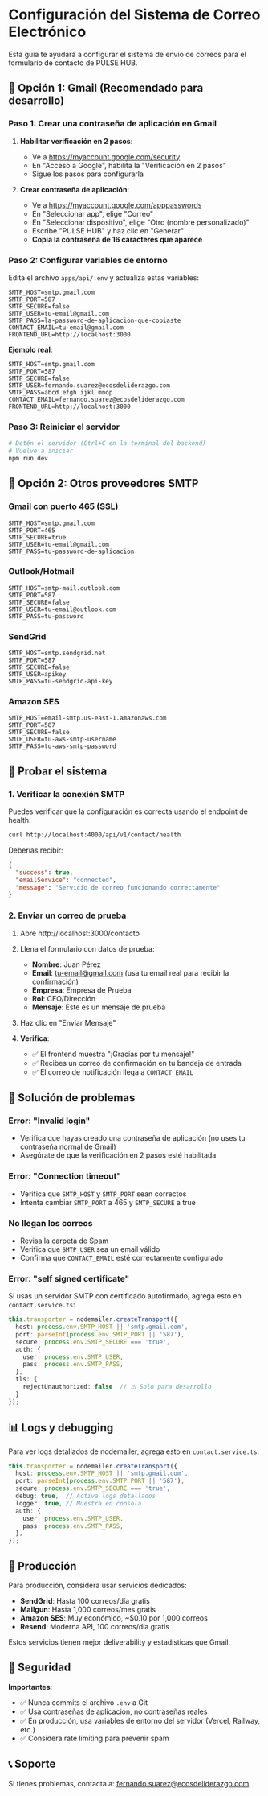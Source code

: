 # Configuración del Sistema de Correo Electrónico

Esta guía te ayudará a configurar el sistema de envío de correos para el formulario de contacto de PULSE HUB.

## 📧 Opción 1: Gmail (Recomendado para desarrollo)

### Paso 1: Crear una contraseña de aplicación en Gmail

1. **Habilitar verificación en 2 pasos**:
   - Ve a https://myaccount.google.com/security
   - En "Acceso a Google", habilita la "Verificación en 2 pasos"
   - Sigue los pasos para configurarla

2. **Crear contraseña de aplicación**:
   - Ve a https://myaccount.google.com/apppasswords
   - En "Seleccionar app", elige "Correo"
   - En "Seleccionar dispositivo", elige "Otro (nombre personalizado)"
   - Escribe "PULSE HUB" y haz clic en "Generar"
   - **Copia la contraseña de 16 caracteres que aparece**

### Paso 2: Configurar variables de entorno

Edita el archivo `apps/api/.env` y actualiza estas variables:

```env
SMTP_HOST=smtp.gmail.com
SMTP_PORT=587
SMTP_SECURE=false
SMTP_USER=tu-email@gmail.com
SMTP_PASS=la-password-de-aplicacion-que-copiaste
CONTACT_EMAIL=tu-email@gmail.com
FRONTEND_URL=http://localhost:3000
```

**Ejemplo real**:
```env
SMTP_HOST=smtp.gmail.com
SMTP_PORT=587
SMTP_SECURE=false
SMTP_USER=fernando.suarez@ecosdeliderazgo.com
SMTP_PASS=abcd efgh ijkl mnop
CONTACT_EMAIL=fernando.suarez@ecosdeliderazgo.com
FRONTEND_URL=http://localhost:3000
```

### Paso 3: Reiniciar el servidor

```bash
# Detén el servidor (Ctrl+C en la terminal del backend)
# Vuelve a iniciar
npm run dev
```

## 📧 Opción 2: Otros proveedores SMTP

### Gmail con puerto 465 (SSL)
```env
SMTP_HOST=smtp.gmail.com
SMTP_PORT=465
SMTP_SECURE=true
SMTP_USER=tu-email@gmail.com
SMTP_PASS=tu-password-de-aplicacion
```

### Outlook/Hotmail
```env
SMTP_HOST=smtp-mail.outlook.com
SMTP_PORT=587
SMTP_SECURE=false
SMTP_USER=tu-email@outlook.com
SMTP_PASS=tu-password
```

### SendGrid
```env
SMTP_HOST=smtp.sendgrid.net
SMTP_PORT=587
SMTP_SECURE=false
SMTP_USER=apikey
SMTP_PASS=tu-sendgrid-api-key
```

### Amazon SES
```env
SMTP_HOST=email-smtp.us-east-1.amazonaws.com
SMTP_PORT=587
SMTP_SECURE=false
SMTP_USER=tu-aws-smtp-username
SMTP_PASS=tu-aws-smtp-password
```

## 🧪 Probar el sistema

### 1. Verificar la conexión SMTP

Puedes verificar que la configuración es correcta usando el endpoint de health:

```bash
curl http://localhost:4000/api/v1/contact/health
```

Deberías recibir:
```json
{
  "success": true,
  "emailService": "connected",
  "message": "Servicio de correo funcionando correctamente"
}
```

### 2. Enviar un correo de prueba

1. Abre http://localhost:3000/contacto
2. Llena el formulario con datos de prueba:
   - **Nombre**: Juan Pérez
   - **Email**: tu-email@gmail.com (usa tu email real para recibir la confirmación)
   - **Empresa**: Empresa de Prueba
   - **Rol**: CEO/Dirección
   - **Mensaje**: Este es un mensaje de prueba

3. Haz clic en "Enviar Mensaje"

4. **Verifica**:
   - ✅ El frontend muestra "¡Gracias por tu mensaje!"
   - ✅ Recibes un correo de confirmación en tu bandeja de entrada
   - ✅ El correo de notificación llega a `CONTACT_EMAIL`

## 🐛 Solución de problemas

### Error: "Invalid login"
- Verifica que hayas creado una contraseña de aplicación (no uses tu contraseña normal de Gmail)
- Asegúrate de que la verificación en 2 pasos esté habilitada

### Error: "Connection timeout"
- Verifica que `SMTP_HOST` y `SMTP_PORT` sean correctos
- Intenta cambiar `SMTP_PORT` a 465 y `SMTP_SECURE` a true

### No llegan los correos
- Revisa la carpeta de Spam
- Verifica que `SMTP_USER` sea un email válido
- Confirma que `CONTACT_EMAIL` esté correctamente configurado

### Error: "self signed certificate"
Si usas un servidor SMTP con certificado autofirmado, agrega esto en `contact.service.ts`:

```typescript
this.transporter = nodemailer.createTransport({
  host: process.env.SMTP_HOST || 'smtp.gmail.com',
  port: parseInt(process.env.SMTP_PORT || '587'),
  secure: process.env.SMTP_SECURE === 'true',
  auth: {
    user: process.env.SMTP_USER,
    pass: process.env.SMTP_PASS,
  },
  tls: {
    rejectUnauthorized: false  // ⚠️ Solo para desarrollo
  }
});
```

## 📊 Logs y debugging

Para ver logs detallados de nodemailer, agrega esto en `contact.service.ts`:

```typescript
this.transporter = nodemailer.createTransport({
  host: process.env.SMTP_HOST || 'smtp.gmail.com',
  port: parseInt(process.env.SMTP_PORT || '587'),
  secure: process.env.SMTP_SECURE === 'true',
  debug: true,  // Activa logs detallados
  logger: true, // Muestra en consola
  auth: {
    user: process.env.SMTP_USER,
    pass: process.env.SMTP_PASS,
  },
});
```

## 🚀 Producción

Para producción, considera usar servicios dedicados:

- **SendGrid**: Hasta 100 correos/día gratis
- **Mailgun**: Hasta 1,000 correos/mes gratis
- **Amazon SES**: Muy económico, ~$0.10 por 1,000 correos
- **Resend**: Moderna API, 100 correos/día gratis

Estos servicios tienen mejor deliverability y estadísticas que Gmail.

## 🔐 Seguridad

**Importantes**:
- ✅ Nunca commits el archivo `.env` a Git
- ✅ Usa contraseñas de aplicación, no contraseñas reales
- ✅ En producción, usa variables de entorno del servidor (Vercel, Railway, etc.)
- ✅ Considera rate limiting para prevenir spam

## 📞 Soporte

Si tienes problemas, contacta a: fernando.suarez@ecosdeliderazgo.com
